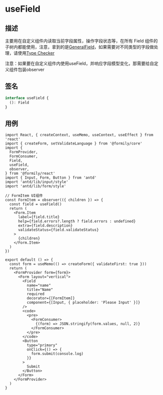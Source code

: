 # useField

## 描述

主要用在自定义组件内读取当前字段属性，操作字段状态等，在所有 Field 组件的子树内都能使用，注意，拿到的是[GeneralField](https://core.formilyjs.org/api/models/field#generalfield)，如果需要对不同类型的字段做处理，请使用[Type Checker](https://core.formilyjs.org/api/entry/form-checker)

<Alert>
注意：如果要在自定义组件内使用useField，并响应字段模型变化，那需要给自定义组件包装observer
</Alert>

## 签名

```ts
interface useField {
  (): Field
}
```

## 用例

```tsx
import React, { createContext, useMemo, useContext, useEffect } from 'react'
import { createForm, setValidateLanguage } from '@formily/core'
import {
  FormProvider,
  FormConsumer,
  Field,
  useField,
  observer,
} from '@formily/react'
import { Input, Form, Button } from 'antd'
import 'antd/lib/input/style'
import 'antd/lib/form/style'

// FormItem UI组件
const FormItem = observer(({ children }) => {
  const field = useField()
  return (
    <Form.Item
      label={field.title}
      help={field.errors?.length ? field.errors : undefined}
      extra={field.description}
      validateStatus={field.validateStatus}
    >
      {children}
    </Form.Item>
  )
})

export default () => {
  const form = useMemo(() => createForm({ validateFirst: true }))
  return (
    <FormProvider form={form}>
      <Form layout="vertical">
        <Field
          name="name"
          title="Name"
          required
          decorator={[FormItem]}
          component={[Input, { placeholder: 'Please Input' }]}
        />
        <code>
          <pre>
            <FormConsumer>
              {(form) => JSON.stringify(form.values, null, 2)}
            </FormConsumer>
          </pre>
        </code>
        <Button
          type="primary"
          onClick={() => {
            form.submit(console.log)
          }}
        >
          Submit
        </Button>
      </Form>
    </FormProvider>
  )
}
```
